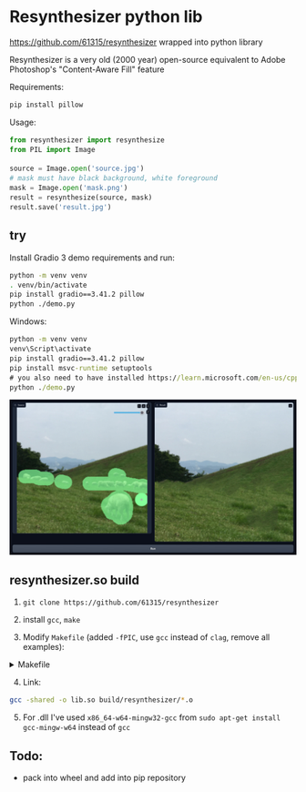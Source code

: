 # Resynthesizer python lib

https://github.com/61315/resynthesizer wrapped into python library

Resynthesizer is a very old (2000 year) open-source equivalent to Adobe Photoshop's "Content-Aware Fill" feature

Requirements:

```bash
pip install pillow
```

Usage:
```python
from resynthesizer import resynthesize
from PIL import Image

source = Image.open('source.jpg')
# mask must have black background, white foreground
mask = Image.open('mask.png')
result = resynthesize(source, mask)
result.save('result.jpg')

```

## try

Install Gradio 3 demo requirements and run:
```bash
python -m venv venv
. venv/bin/activate
pip install gradio==3.41.2 pillow
python ./demo.py

```

Windows:
```cmd
python -m venv venv
venv\Script\activate
pip install gradio==3.41.2 pillow
pip install msvc-runtime setuptools
# you also need to have installed https://learn.microsoft.com/en-us/cpp/windows/latest-supported-vc-redist?view=msvc-170#latest-microsoft-visual-c-redistributable-version
python ./demo.py
```


![](/demo.jpg)

## resynthesizer.so build

1. `git clone https://github.com/61315/resynthesizer`

2. install `gcc`, `make`

3. Modify `Makefile` (added `-fPIC`, use `gcc` instead of `clag`, remove all examples):
<details>

<summary>Makefile</summary>

```Makefile
.POSIX:
CC        = gcc -std=c99
CPPFLAGS  = -MMD -MP -DSYNTH_LIB_ALONE -fPIC
CFLAGS    = -Wall -Wextra -pedantic -O3
LDFLAGS   = -lm
LDLIBS    =
# PREFIX = /usr/local

LIB_DIR := lib
BUILD_DIR := build
SRC_DIR := resynthesizer

# Collect resynthesizer sources and headers, then create object files out of the sources.
SRCS := $(shell find $(SRC_DIR) -name '*.c')
OBJS := $(SRCS:%.c=$(BUILD_DIR)/%.o)
DEPS := $(OBJS:.o=.d)

INC_DIRS := $(shell find $(SRC_DIR) -type d)
INC_FLAGS := $(addprefix -I,$(INC_DIRS))

STATIC_LIB := $(LIB_DIR)/libresynthesizer.a

ASSET_DIR := assets
EXAMPLE_DIR := examples
EXAMPLES := $(EXAMPLE_DIR)/hello $(EXAMPLE_DIR)/ppm $(EXAMPLE_DIR)/painter

# -g -Wall -Wextra -Werror -std=c99 -pedantic-errors
# TODO: Try both -Werror and -pedantic-errors after all the chores are done.

all: $(STATIC_LIB) test
	@echo "\033[1;92mDone!\033[0m"

# Build resynthesizer as static library.
$(STATIC_LIB): $(OBJS)
	@echo "\033[1;92mBuilding $@\033[0m"
	mkdir -p $(dir $@)
	ar rvs $@ $^

$(BUILD_DIR)/%.o: %.c
	@echo "\033[1;92mBuilding $@\033[0m"
	mkdir -p $(dir $@)
	$(CC) $(CPPFLAGS) $(CFLAGS) -c $< -o $@

.PHONY: clean test all

clean:
	$(RM) -r $(BUILD_DIR) $(LIB_DIR) $(EXAMPLES)


-include $(DEPS)

```
</details>

4. Link:
```bash
gcc -shared -o lib.so build/resynthesizer/*.o
```

5. For .dll I've used `x86_64-w64-mingw32-gcc` from `sudo apt-get install gcc-mingw-w64` instead of `gcc`


## Todo:
- pack into wheel and add into pip repository
